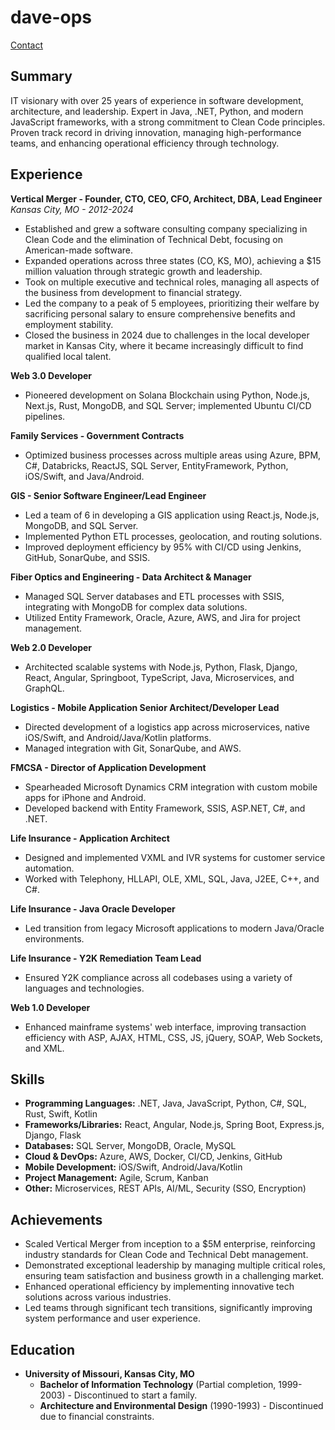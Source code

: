 # dave-ops
[Contact](mailto:dave-ops@codeforge.cc)

## Summary
IT visionary with over 25 years of experience in software development, architecture, and leadership. Expert in Java, .NET, Python, and modern JavaScript frameworks, with a strong commitment to Clean Code principles. Proven track record in driving innovation, managing high-performance teams, and enhancing operational efficiency through technology.

## Experience

**Vertical Merger - Founder, CTO, CEO, CFO, Architect, DBA, Lead Engineer**  
*Kansas City, MO - 2012-2024*  
- Established and grew a software consulting company specializing in Clean Code and the elimination of Technical Debt, focusing on American-made software.
- Expanded operations across three states (CO, KS, MO), achieving a $15 million valuation through strategic growth and leadership.
- Took on multiple executive and technical roles, managing all aspects of the business from development to financial strategy.
- Led the company to a peak of 5 employees, prioritizing their welfare by sacrificing personal salary to ensure comprehensive benefits and employment stability.
- Closed the business in 2024 due to challenges in the local developer market in Kansas City, where it became increasingly difficult to find qualified local talent.

**Web 3.0 Developer**  
- Pioneered development on Solana Blockchain using Python, Node.js, Next.js, Rust, MongoDB, and SQL Server; implemented Ubuntu CI/CD pipelines.

**Family Services - Government Contracts**  
- Optimized business processes across multiple areas using Azure, BPM, C#, Databricks, ReactJS, SQL Server, EntityFramework, Python, iOS/Swift, and Java/Android.

**GIS - Senior Software Engineer/Lead Engineer**  
- Led a team of 6 in developing a GIS application using React.js, Node.js, MongoDB, and SQL Server. 
- Implemented Python ETL processes, geolocation, and routing solutions.
- Improved deployment efficiency by 95% with CI/CD using Jenkins, GitHub, SonarQube, and SSIS.

**Fiber Optics and Engineering - Data Architect & Manager**  
- Managed SQL Server databases and ETL processes with SSIS, integrating with MongoDB for complex data solutions.
- Utilized Entity Framework, Oracle, Azure, AWS, and Jira for project management.

**Web 2.0 Developer**  
- Architected scalable systems with Node.js, Python, Flask, Django, React, Angular, Springboot, TypeScript, Java, Microservices, and GraphQL.

**Logistics - Mobile Application Senior Architect/Developer Lead**  
- Directed development of a logistics app across microservices, native iOS/Swift, and Android/Java/Kotlin platforms. 
- Managed integration with Git, SonarQube, and AWS.

**FMCSA - Director of Application Development**  
- Spearheaded Microsoft Dynamics CRM integration with custom mobile apps for iPhone and Android.
- Developed backend with Entity Framework, SSIS, ASP.NET, C#, and .NET.

**Life Insurance - Application Architect**  
- Designed and implemented VXML and IVR systems for customer service automation.
- Worked with Telephony, HLLAPI, OLE, XML, SQL, Java, J2EE, C++, and C#.

**Life Insurance - Java Oracle Developer**  
- Led transition from legacy Microsoft applications to modern Java/Oracle environments.

**Life Insurance - Y2K Remediation Team Lead**  
- Ensured Y2K compliance across all codebases using a variety of languages and technologies.

**Web 1.0 Developer**  
- Enhanced mainframe systems' web interface, improving transaction efficiency with ASP, AJAX, HTML, CSS, JS, jQuery, SOAP, Web Sockets, and XML.

## Skills
- **Programming Languages:** .NET, Java, JavaScript, Python, C#, SQL, Rust, Swift, Kotlin  
- **Frameworks/Libraries:** React, Angular, Node.js, Spring Boot, Express.js, Django, Flask  
- **Databases:** SQL Server, MongoDB, Oracle, MySQL  
- **Cloud & DevOps:** Azure, AWS, Docker, CI/CD, Jenkins, GitHub  
- **Mobile Development:** iOS/Swift, Android/Java/Kotlin  
- **Project Management:** Agile, Scrum, Kanban  
- **Other:** Microservices, REST APIs, AI/ML, Security (SSO, Encryption)

## Achievements
- Scaled Vertical Merger from inception to a $5M enterprise, reinforcing industry standards for Clean Code and Technical Debt management.
- Demonstrated exceptional leadership by managing multiple critical roles, ensuring team satisfaction and business growth in a challenging market.
- Enhanced operational efficiency by implementing innovative tech solutions across various industries.
- Led teams through significant tech transitions, significantly improving system performance and user experience.

## Education
- **University of Missouri, Kansas City, MO**  
  - **Bachelor of Information Technology** (Partial completion, 1999-2003) - Discontinued to start a family.
  - **Architecture and Environmental Design** (1990-1993) - Discontinued due to financial constraints.